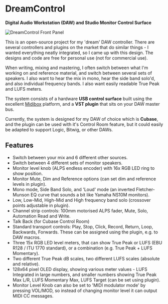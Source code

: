 # DreamControl
**Digital Audio Workstation (DAW) and Studio Monitor Control Surface**

![DreamControl Front Panel](https://i.imgur.com/ogYC02I.png)

This is an open-source project for my 'dream' DAW controller. There are several controllers and plugins on the market that do similar things - I wanted everything neatly integrated, so I came up with this design. The designs and code are free for personal use (not for commercial use).

When writing, mixing and mastering, I often switch between what I'm working on and reference material, and switch between several sets of speakers. I also want to hear the mix in mono, hear the side band solo'd, and also individual frequency bands. I also want easily readable True Peak and LUFS meters.

The system consists of a hardware **USB control surface** built using the excellent [Midibox](http://www.ucapps.de/) platform, and a **VST plugin** that sits on your DAW master bus.

Currently, the system is designed for my DAW of choice which is **Cubase**, and the plugin can be used with it's Control Room feature, but it could easily be adapted to support Logic, Bitwig, or other DAWs.

## Features
 - Switch between your mix and 6 different other sources.
 - Switch between 4 different sets of monitor speakers.
 - Monitor level knob (ALPS endless encoder) with 16x RGB LED ring to show position.
 - Monitor Mute, Dim and Reference options (can set dim and reference levels in plugin).
 - Mono mode, Side Band Solo, and 'Loud' mode (an inverted Fletcher-Munson EQ curve that sounds a bit like Yamaha NS10M monitors).
 - Low, Low-Mid, High-Mid and High frequency band solo (crossover points adjustable in plugin).
 - Channel strip controls: 100mm motorised ALPS fader, Mute, Solo, Automation Read and Write.
 - Talk Back (for Cubase Control Room)
 - Standard transport controls: Play, Stop, Click, Record, Return, Loop, Backwards, Forwards. These can be assigned using the plugin, e.g. to DAW macros.
 - Three 15x RGB LED level meters, that can show True Peak or LUFS (EBU R128 / ITU 1770 standard), or a combination (e.g. True Peak + LUFS Momentary).
 - Two different True Peak dB scales, two different LUFS scales (absolute and relative).
 - 128x64 pixel OLED display, showing various meter values - LUFS Integrated in large numbers, and smaller numbers showing True Peak Max L/R, LUFS Momentary Max, LUFS Target (can be set using plugin).
- Monitor Level Knob can also be set to 'MIDI modulator mode' by pressing VOL/MOD, so instead of changing monitor level it can output MIDI CC messages.
<!--stackedit_data:
eyJoaXN0b3J5IjpbLTEyMTM5MTIyNjksMzQ2MjkxNDcsLTE3OD
k4NDgwMzcsMzU3NTE3NzA2LC0xNTIwMDYzN119
-->